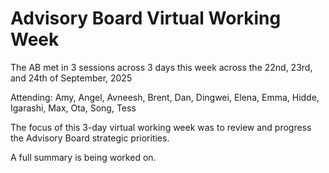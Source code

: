 # Advisory Board Virtual Working Week

The AB met in 3 sessions across 3 days this week across the 22nd, 23rd, and 24th of September, 2025

Attending: Amy, Angel, Avneesh, Brent, Dan, Dingwei, Elena, Emma, Hidde, Igarashi, Max, Ota, Song, Tess

The focus of this 3-day virtual working week was to review and progress the Advisory Board strategic priorities.

A full summary is being worked on.
